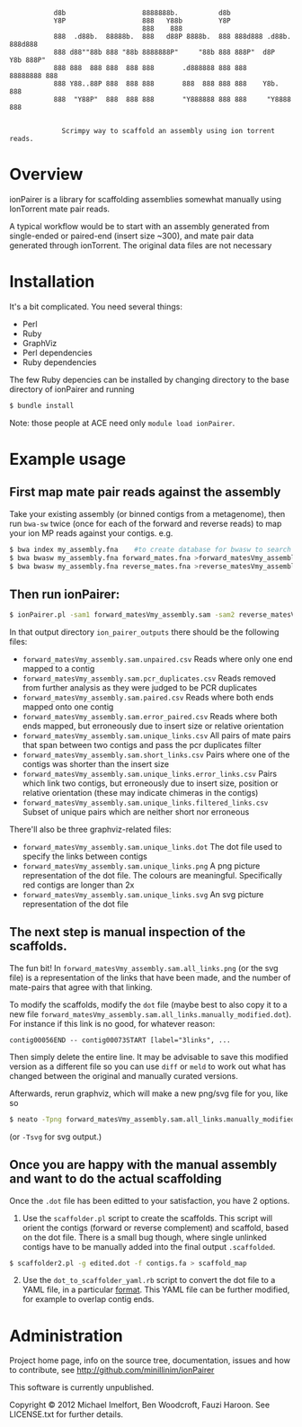           
               d8b                   8888888b.          d8b                         
               Y8P                   888   Y88b         Y8P                         
                                     888    888                                     
               888  .d88b.  88888b.  888   d88P 8888b.  888 888d888 .d88b.  888d888      
               888 d88""88b 888 "88b 8888888P"     "88b 888 888P"  d8P  Y8b 888P"   
               888 888  888 888  888 888       .d888888 888 888    88888888 888     
               888 Y88..88P 888  888 888       888  888 888 888    Y8b.     888     
               888  "Y88P"  888  888 888       "Y888888 888 888     "Y8888  888     
                                                                                                        
           
                 Scrimpy way to scaffold an assembly using ion torrent reads.

# Overview

ionPairer is a library for scaffolding assemblies somewhat manually using IonTorrent mate pair reads.

A typical workflow would be to start with an assembly generated from single-ended or paired-end (insert size ~300),
and mate pair data generated through ionTorrent. The original data files are not necessary

# Installation

It's a bit complicated. You need several things:

* Perl
* Ruby
* GraphViz
* Perl dependencies
* Ruby dependencies

The few Ruby depencies can be installed by changing directory to the base directory
of ionPairer and running

```sh
$ bundle install
```
    
Note: those people at ACE need only ```module load ionPairer```. 

# Example usage

## First map mate pair reads against the assembly

Take your existing assembly (or binned contigs from a metagenome), then
run ```bwa-sw``` twice (once for each of the forward and reverse reads) to map your
ion MP reads against your contigs. e.g.

```sh
$ bwa index my_assembly.fna    #to create database for bwasw to search against
$ bwa bwasw my_assembly.fna forward_mates.fna >forward_matesVmy_assembly.sam
$ bwa bwasw my_assembly.fna reverse_mates.fna >reverse_matesVmy_assembly.sam
```

## Then run ionPairer:
```sh
$ ionPairer.pl -sam1 forward_matesVmy_assembly.sam -sam2 reverse_matesVmy_assembly.sam -w ion_pairer_outputs
```

In that output directory ```ion_pairer_outputs``` there should be the following files:

* ```forward_matesVmy_assembly.sam.unpaired.csv``` Reads where only one end mapped to a contig
* ```forward_matesVmy_assembly.sam.pcr_duplicates.csv``` Reads removed from further analysis as they were judged to be PCR duplicates
* ```forward_matesVmy_assembly.sam.paired.csv``` Reads where both ends mapped onto one contig
* ```forward_matesVmy_assembly.sam.error_paired.csv``` Reads where both ends mapped, but erroneously due to insert size or relative orientation
* ```forward_matesVmy_assembly.sam.unique_links.csv``` All pairs of mate pairs that span between two contigs and pass the pcr duplicates filter  
* ```forward_matesVmy_assembly.sam.short_links.csv``` Pairs where one of the contigs was shorter than the insert size
* ```forward_matesVmy_assembly.sam.unique_links.error_links.csv``` Pairs which link two contigs, but erroneously due to insert size, position or relative orientation (these may indicate chimeras in the contigs)
* ```forward_matesVmy_assembly.sam.unique_links.filtered_links.csv``` Subset of unique pairs which are neither short nor erroneous

There'll also be three graphviz-related files:

* ```forward_matesVmy_assembly.sam.unique_links.dot``` The dot file used to specify the links between contigs
* ```forward_matesVmy_assembly.sam.unique_links.png``` A png picture representation of the dot file. The colours are meaningful. Specifically red contigs are longer than 2x 
* ```forward_matesVmy_assembly.sam.unique_links.svg``` An svg picture representation of the dot file

## The next step is manual inspection of the scaffolds. 
The fun bit! In 
```forward_matesVmy_assembly.sam.all_links.png``` (or the svg file)
is a representation of the links that have been made, and the number of mate-pairs that 
agree with that linking.

To modify the scaffolds, modify the ```dot``` file (maybe best to also copy it to a new file ```forward_matesVmy_assembly.sam.all_links.manually_modified.dot```). For instance if this link is no good, for whatever reason:

```
contig00056END -- contig00073START [label="3links", ...
```
Then simply delete the entire line. It may be advisable to save this modified version as a different file so you can use ```diff``` or ```meld``` to work out what has changed between the original and manually curated versions.

Afterwards, rerun graphviz, which will make a new png/svg file for you, like so
```sh
$ neato -Tpng forward_matesVmy_assembly.sam.all_links.manually_modified.dot >forward_matesVmy_assembly.sam.all_links.manually_modified.png
```
(or ```-Tsvg``` for svg output.)

## Once you are happy with the manual assembly and want to do the actual scaffolding
Once the ```.dot``` file has been editted to your satisfaction, you have 2 options.

1. Use the ```scaffolder.pl``` script to create the scaffolds. This script will orient the contigs (forward or reverse complement) and scaffold, based on the dot file. There is a small bug though, where single unlinked contigs have to be manually added into the final output ```.scaffolded```.
```sh
$ scaffolder2.pl -g edited.dot -f contigs.fa > scaffold_map
```
2. Use the ```dot_to_scaffolder_yaml.rb``` script to convert the dot file to a YAML file, in a particular [format](http://next.gs). This YAML file can be further modified, for example to overlap contig ends.


# Administration

Project home page, info on the source tree, documentation, issues and how to contribute, see http://github.com/minillinim/ionPairer

This software is currently unpublished.

Copyright © 2012 Michael Imelfort, Ben Woodcroft, Fauzi Haroon. See LICENSE.txt for further details.

